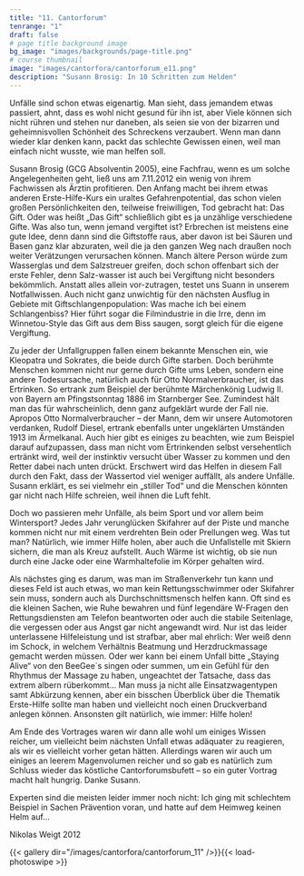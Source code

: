 ```yaml
---
title: "11. Cantorforum"
tenrange: "1"
draft: false
# page title background image
bg_image: "images/backgrounds/page-title.png"
# course thumbnail
image: "images/cantorfora/cantorforum_e11.png"
description: "Susann Brosig: In 10 Schritten zum Helden"
---
```


Unfälle sind schon etwas eigenartig. Man sieht, dass jemandem etwas passiert, ahnt, dass es wohl nicht gesund für ihn ist, aber Viele können sich nicht rühren und stehen nur daneben, als seien sie von der bizarren und geheimnisvollen Schönheit des Schreckens verzaubert. Wenn man dann wieder klar denken kann, packt das schlechte Gewissen einen, weil man einfach nicht wusste, wie man helfen soll.

Susann Brosig (GCG Absolventin 2005), eine Fachfrau, wenn es um solche Angelegenheiten geht, ließ uns am 7.11.2012 ein wenig von ihrem Fachwissen als Ärztin profitieren. Den Anfang macht bei ihrem etwas anderen Erste-Hilfe-Kurs ein uraltes Gefahrenpotential, das schon vielen großen Persönlichkeiten den, teilweise freiwilligen, Tod gebracht hat: Das Gift. Oder was heißt „Das Gift“ schließlich gibt es ja unzählige verschiedene Gifte. Was also tun, wenn jemand vergiftet ist? Erbrechen ist meistens eine gute Idee, denn dann sind die Giftstoffe raus, aber davon ist bei Säuren und Basen ganz klar abzuraten, weil die ja den ganzen Weg nach draußen noch weiter Verätzungen verursachen können. Manch ältere Person würde zum Wasserglas und dem Salzstreuer greifen, doch schon offenbart sich der erste Fehler, denn Salz-wasser ist auch bei Vergiftung nicht besonders bekömmlich. Anstatt alles allein vor-zutragen, testet uns Suann in unserem Notfallwissen. Auch nicht ganz unwichtig für den nächsten Ausflug in Gebiete mit Giftschlangenpopulation: Was mache ich bei einem Schlangenbiss? Hier führt sogar die Filmindustrie in die Irre, denn im Winnetou-Style das Gift aus dem Biss saugen, sorgt gleich für die eigene Vergiftung.

Zu jeder der Unfallgruppen fallen einem bekannte Menschen ein, wie Kleopatra und Sokrates, die beide durch Gifte starben. Doch berühmte Menschen kommen nicht nur gerne durch Gifte ums Leben, sondern eine andere Todesursache, natürlich auch für Otto Normalverbraucher, ist das Ertrinken. So ertrank zum Beispiel der berühmte Märchenkönig Ludwig II. von Bayern am Pfingstsonntag 1886 im Starnberger See. Zumindest hält man das für wahrscheinlich, denn ganz aufgeklärt wurde der Fall nie. Apropos Otto Normalverbraucher – der Mann, dem wir unsere Automotoren verdanken, Rudolf Diesel, ertrank ebenfalls unter ungeklärten Umständen 1913 im Ärmelkanal. Auch hier gibt es einiges zu beachten, wie zum Beispiel darauf aufzupassen, dass man nicht vom Ertrinkenden selbst versehentlich ertränkt wird, weil der instinktiv versucht über Wasser zu kommen und den Retter dabei nach unten drückt. Erschwert wird das Helfen in diesem Fall durch den Fakt, dass der Wassertod viel weniger auffällt, als andere Unfälle. Susann erklärt, es sei vielmehr ein „stiller Tod“ und die Menschen könnten gar nicht nach Hilfe schreien, weil ihnen die Luft fehlt.

Doch wo passieren mehr Unfälle, als beim Sport und vor allem beim Wintersport? Jedes Jahr verunglücken Skifahrer auf der Piste und manche kommen nicht nur mit einem verdrehten Bein oder Prellungen weg. Was tut man? Natürlich, wie immer Hilfe holen, aber auch die Unfallstelle mit Skiern sichern, die man als Kreuz aufstellt. Auch Wärme ist wichtig, ob sie nun durch eine Jacke oder eine Warmhaltefolie im Körper gehalten wird.

Als nächstes ging es darum, was man im Straßenverkehr tun kann und dieses Feld ist auch etwas, wo man kein Rettungsschwimmer oder Skifahrer sein muss, sondern auch als Durchschnittsmensch helfen kann. Oft sind es die kleinen Sachen, wie Ruhe bewahren und fünf legendäre W-Fragen den Rettungsdiensten am Telefon beantworten oder auch die stabile Seitenlage, die vergessen oder aus Angst gar nicht angewandt wird. Nur ist das leider unterlassene Hilfeleistung und ist strafbar, aber mal ehrlich: Wer weiß denn im Schock, in welchem Verhältnis Beatmung und Herzdruckmassage gemacht werden müssen. Oder wer kann bei einem Unfall bitte „Staying Alive“ von den BeeGee´s singen oder summen, um ein Gefühl für den Rhythmus der Massage zu haben, ungeachtet der Tatsache, dass das extrem albern rüberkommt... Man muss ja nicht alle Einsatzwagentypen samt Abkürzung kennen, aber ein bisschen Überblick über die Thematik Erste-Hilfe sollte man haben und vielleicht noch einen Druckverband anlegen können. Ansonsten gilt natürlich, wie immer: Hilfe holen!

Am Ende des Vortrages waren wir dann alle wohl um einiges Wissen reicher, um vielleicht beim nächsten Unfall etwas adäquater zu reagieren, als wir es vielleicht vorher getan hätten. Allerdings waren wir auch um einiges an leerem Magenvolumen reicher und so gab es natürlich zum Schluss wieder das köstliche Cantorforumsbufett – so ein guter Vortrag macht halt hungrig. Danke Susann.

Experten sind die meisten leider immer noch nicht: Ich ging mit schlechtem Beispiel in Sachen Prävention voran, und hatte auf dem Heimweg keinen Helm auf...

Nikolas Weigt 2012

{{< gallery dir="/images/cantorfora/cantorforum_11" />}}{{< load-photoswipe >}}
